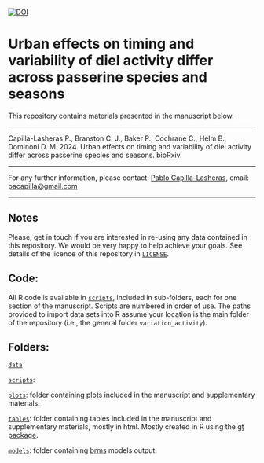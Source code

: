 [![DOI](https://zenodo.org/badge/DOI/10.5281/zenodo.14771636.svg)](https://doi.org/10.5281/zenodo.14771636)

# Urban effects on timing and variability of diel activity differ across passerine species and seasons

This repository contains materials presented in the manuscript below.

------------------------------------------------------------------------

Capilla-Lasheras P., Branston C. J., Baker P., Cochrane C., Helm B., Dominoni D. M. 2024. Urban effects on timing and variability of diel activity differ across passerine species and seasons. bioRxiv.

------------------------------------------------------------------------

For any further information, please contact: [Pablo Capilla-Lasheras](https://scholar.google.com/citations?hl=en&user=5JMTO-kAAAAJ&view_op=list_works&sortby=pubdate), email: [pacapilla\@gmail.com](mailto:pacapilla@gmail.com)

------------------------------------------------------------------------

## Notes

Please, get in touch if you are interested in re-using any data contained in this repository. We would be very happy to help achieve your goals. See details of the licence of this repository in [`LICENSE`](https://github.com/PabloCapilla/variation_activity/blob/main/LICENSE).

## Code:

All R code is available in [`scripts`](https://github.com/PabloCapilla/variation_activity/tree/main/scripts), included in sub-folders, each for one section of the manuscript. Scripts are numbered in order of use. The paths provided to import data sets into R assume your location is the main folder of the repository (i.e., the general folder `variation_activity`).

## Folders:

[`data`](https://github.com/PabloCapilla/variation_activity/tree/main/data)

[`scripts`](https://github.com/PabloCapilla/variation_activity/tree/main/scripts/):

[`plots`](https://github.com/PabloCapilla/variation_activity/tree/main/plots): folder containing plots included in the manuscript and supplementary materials.

[`tables`](https://github.com/PabloCapilla/variation_activity/tree/main/tables): folder containing tables included in the manuscript and supplementary materials, mostly in html. Mostly created in R using the [gt package](https://gt.rstudio.com/).

[`models`](https://github.com/PabloCapilla/variation_activity/tree/main/models): folder containing [brms]() models output.

